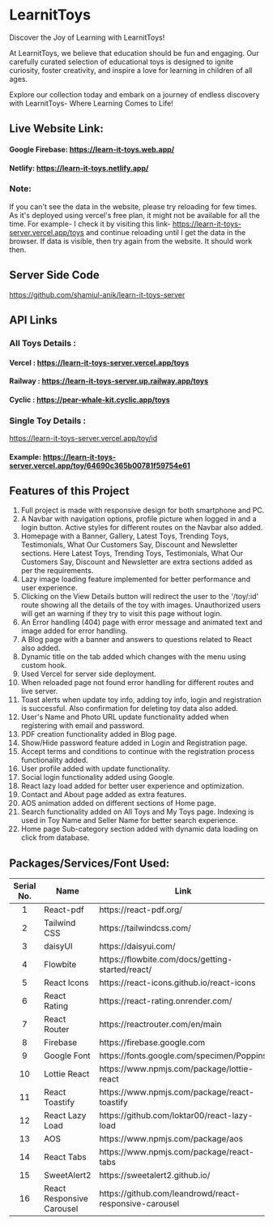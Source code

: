 # LearnitToys

Discover the Joy of Learning with LearnitToys!

At LearnitToys, we believe that education should be fun and engaging. Our carefully curated selection of educational toys is designed to ignite curiosity, foster creativity, and inspire a love for learning in children of all ages.

Explore our collection today and embark on a journey of endless discovery with LearnitToys- Where Learning Comes to Life!

## Live Website Link: 
#### Google Firebase: https://learn-it-toys.web.app/
#### Netlify: https://learn-it-toys.netlify.app/

### Note: 
If you can't see the data in the website, please try reloading for few times. 
As it's deployed using vercel's free plan, it might not be available for all the time.
For example- I check it by visiting this link- https://learn-it-toys-server.vercel.app/toys and continue reloading until I get the data in the browser. 
If data is visible, then try again from the website. It should work then.

## Server Side Code
https://github.com/shamiul-anik/learn-it-toys-server


## API Links

### All Toys Details :
#### Vercel : https://learn-it-toys-server.vercel.app/toys
#### Railway : https://learn-it-toys-server.up.railway.app/toys
#### Cyclic : https://pear-whale-kit.cyclic.app/toys


### Single Toy Details :
https://learn-it-toys-server.vercel.app/toy/id 
#### Example: https://learn-it-toys-server.vercel.app/toy/64690c365b00781f59754e61


## Features of this Project
1. Full project is made with responsive design for both smartphone and PC.
2. A Navbar with navigation options, profile picture when logged in and a login button. Active styles for different routes on the Navbar also added.
3. Homepage with a Banner, Gallery, Latest Toys, Trending Toys, Testimonials, What Our Customers Say, Discount and Newsletter sections. Here Latest Toys, Trending Toys, Testimonials, What Our Customers Say, Discount and Newsletter are extra sections added as per the requirements.
4. Lazy image loading feature implemented for better performance and user experience.
5. Clicking on the View Details button will redirect the user to the '/toy/:id' route showing all the details of the toy with images. Unauthorized users will get an warning if they try to visit this page without login.
6. An Error handling (404) page with error message and animated text and image added for error handling.
7. A Blog page with a banner and answers to questions related to React also added.
8. Dynamic title on the tab added which changes with the menu using custom hook.
9. Used Vercel for server side deployment.
10. When reloaded page not found error handling for different routes and live server.
11. Toast alerts when update toy info, adding toy info, login and registration is successful. Also confirmation for deleting toy data also added.
12. User's Name and Photo URL update functionality added when registering with email and password.
13. PDF creation functionality added in Blog page.
14. Show/Hide password feature added in Login and Registration page.
15. Accept terms and conditions to continue with the registration process functionality added.
16. User profile added with update functionality.
17. Social login functionality added using Google.
18. React lazy load added for better user experience and optimization.
19. Contact and About page added as extra features.
20. AOS animation added on different sections of Home page.
21. Search functionality added on All Toys and My Toys page. Indexing is used in Toy Name and Seller Name for better search experience.
22. Home page Sub-category section added with dynamic data loading on click from database.


## Packages/Services/Font Used:
<table>
  <thead>
    <tr>
      <th>Serial No.</th>
      <th>Name</th>
      <th>Link</th>
    </tr>
  </thead>
  <tbody>
    <tr>
      <td align="center">1</td>
      <td>React-pdf</td>
      <td>https://react-pdf.org/</td>
    </tr>
    <tr>
      <td align="center">2</td>
      <td>Tailwind CSS</td>
      <td>https://tailwindcss.com/</td>
    </tr>
    <tr>
      <td align="center">3</td>
      <td>daisyUI</td>
      <td>https://daisyui.com/</td>
    </tr>
    <tr>
      <td align="center">4</td>
      <td>Flowbite</td>
      <td>https://flowbite.com/docs/getting-started/react/</td>
    </tr>
    <tr>
      <td align="center">5</td>
      <td>React Icons</td>
      <td>https://react-icons.github.io/react-icons</td>
    </tr>
    <tr>
      <td align="center">6</td>
      <td>React Rating</td>
      <td>https://react-rating.onrender.com/</td>
    </tr>
    <tr>
      <td align="center">7</td>
      <td>React Router</td>
      <td>https://reactrouter.com/en/main</td>
    </tr>
    <tr>
      <td align="center">8</td>
      <td>Firebase</td>
      <td>https://firebase.google.com</td>
    </tr>
    <tr>
      <td align="center">9</td>
      <td>Google Font</td>
      <td>https://fonts.google.com/specimen/Poppins</td>
    </tr>
    <tr>
      <td align="center">10</td>
      <td>Lottie React</td>
      <td>https://www.npmjs.com/package/lottie-react</td>
    </tr>
    <tr>
      <td align="center">11</td>
      <td>React Toastify</td>
      <td>https://www.npmjs.com/package/react-toastify</td>
    </tr>
    <tr>
      <td align="center">12</td>
      <td>React Lazy Load</td>
      <td>https://github.com/loktar00/react-lazy-load</td>
    </tr>
    <tr>
      <td align="center">13</td>
      <td>AOS</td>
      <td>https://www.npmjs.com/package/aos</td>
    </tr>
    <tr>
      <td align="center">14</td>
      <td>React Tabs</td>
      <td>https://www.npmjs.com/package/react-tabs</td>
    </tr>
    <tr>
      <td align="center">15</td>
      <td>SweetAlert2</td>
      <td>https://sweetalert2.github.io/</td>
    </tr>
    <tr>
      <td align="center">16</td>
      <td>React Responsive Carousel</td>
      <td>https://github.com/leandrowd/react-responsive-carousel</td>
    </tr>
    <!-- <tr>
      <td align="center">12</td>
      <td>NAME</td>
      <td>LINK</td>
    </tr> -->
  </tbody>
</table>